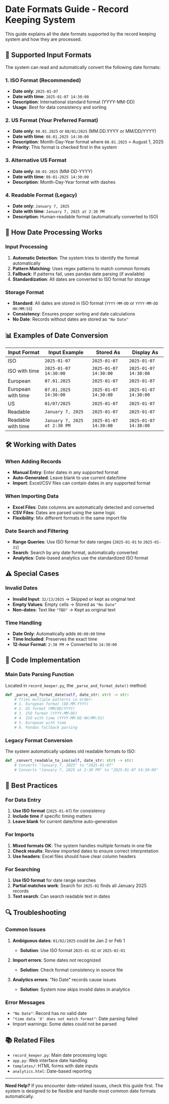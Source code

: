 # Date Formats Guide - Record Keeping System

This guide explains all the date formats supported by the record keeping system and how they are processed.

## 📅 Supported Input Formats

The system can read and automatically convert the following date formats:

### 1. **ISO Format (Recommended)**
- **Date only**: `2025-01-07`
- **Date with time**: `2025-01-07 14:30:00`
- **Description**: International standard format (YYYY-MM-DD)
- **Usage**: Best for data consistency and sorting

### 2. **US Format (Your Preferred Format)**
- **Date only**: `08.01.2025` or `08/01/2025` (MM.DD.YYYY or MM/DD/YYYY)
- **Date with time**: `08.01.2025 14:30:00`
- **Description**: Month-Day-Year format where `08.01.2025` = August 1, 2025
- **Priority**: This format is checked first in the system

### 3. **Alternative US Format**
- **Date only**: `08-01-2025` (MM-DD-YYYY)
- **Date with time**: `08-01-2025 14:30:00`
- **Description**: Month-Day-Year format with dashes

### 4. **Readable Format (Legacy)**
- **Date only**: `January 7, 2025`
- **Date with time**: `January 7, 2025 at 2:30 PM`
- **Description**: Human-readable format (automatically converted to ISO)

## 🔄 How Date Processing Works

### Input Processing
1. **Automatic Detection**: The system tries to identify the format automatically
2. **Pattern Matching**: Uses regex patterns to match common formats
3. **Fallback**: If patterns fail, uses pandas date parsing (if available)
4. **Standardization**: All dates are converted to ISO format for storage

### Storage Format
- **Standard**: All dates are stored in ISO format (`YYYY-MM-DD` or `YYYY-MM-DD HH:MM:SS`)
- **Consistency**: Ensures proper sorting and date calculations
- **No Date**: Records without dates are stored as `"No Date"`

## 📊 Examples of Date Conversion

| Input Format | Input Example | Stored As | Display As |
|--------------|---------------|-----------|------------|
| ISO | `2025-01-07` | `2025-01-07` | `2025-01-07` |
| ISO with time | `2025-01-07 14:30:00` | `2025-01-07 14:30:00` | `2025-01-07 14:30:00` |
| European | `07.01.2025` | `2025-01-07` | `2025-01-07` |
| European with time | `07.01.2025 14:30:00` | `2025-01-07 14:30:00` | `2025-01-07 14:30:00` |
| US | `01/07/2025` | `2025-01-07` | `2025-01-07` |
| Readable | `January 7, 2025` | `2025-01-07` | `2025-01-07` |
| Readable with time | `January 7, 2025 at 2:30 PM` | `2025-01-07 14:30:00` | `2025-01-07 14:30:00` |

## 🛠️ Working with Dates

### When Adding Records
- **Manual Entry**: Enter dates in any supported format
- **Auto-Generated**: Leave blank to use current date/time
- **Import**: Excel/CSV files can contain dates in any supported format

### When Importing Data
- **Excel Files**: Date columns are automatically detected and converted
- **CSV Files**: Dates are parsed using the same logic
- **Flexibility**: Mix different formats in the same import file

### Date Search and Filtering
- **Range Queries**: Use ISO format for date ranges (`2025-01-01` to `2025-01-31`)
- **Search**: Search by any date format, automatically converted
- **Analytics**: Date-based analytics use the standardized ISO format

## ⚠️ Special Cases

### Invalid Dates
- **Invalid Input**: `32/13/2025` → Skipped or kept as original text
- **Empty Values**: Empty cells → Stored as `"No Date"`
- **Non-dates**: Text like `"TBD"` → Kept as original text

### Time Handling
- **Date Only**: Automatically adds `00:00:00` time
- **Time Included**: Preserves the exact time
- **12-hour Format**: `2:30 PM` → Converted to `14:30:00`

## 🔧 Code Implementation

### Main Date Parsing Function
Located in `record_keeper.py`, the `_parse_and_format_date()` method:

```python
def _parse_and_format_date(self, date_str: str) -> str:
    # Tries multiple patterns in order:
    # 1. European format (DD.MM.YYYY)
    # 2. US format (MM/DD/YYYY)
    # 3. ISO format (YYYY-MM-DD)
    # 4. ISO with time (YYYY-MM-DD HH:MM:SS)
    # 5. European with time
    # 6. Pandas fallback parsing
```

### Legacy Format Conversion
The system automatically updates old readable formats to ISO:

```python
def _convert_readable_to_iso(self, date_str: str) -> str:
    # Converts "January 7, 2025" to "2025-01-07"
    # Converts "January 7, 2025 at 2:30 PM" to "2025-01-07 14:30:00"
```

## 📝 Best Practices

### For Data Entry
1. **Use ISO format** (`2025-01-07`) for consistency
2. **Include time** if specific timing matters
3. **Leave blank** for current date/time auto-generation

### For Imports
1. **Mixed formats OK**: The system handles multiple formats in one file
2. **Check results**: Review imported dates to ensure correct interpretation
3. **Use headers**: Excel files should have clear column headers

### For Searching
1. **Use ISO format** for date range searches
2. **Partial matches work**: Search for `2025-01` finds all January 2025 records
3. **Text search**: Can search readable text in dates

## 🔍 Troubleshooting

### Common Issues
1. **Ambiguous dates**: `01/02/2025` could be Jan 2 or Feb 1
   - **Solution**: Use ISO format `2025-01-02` or `2025-02-01`

2. **Import errors**: Some dates not recognized
   - **Solution**: Check format consistency in source file

3. **Analytics errors**: "No Date" records cause issues
   - **Solution**: System now skips invalid dates in analytics

### Error Messages
- `"No Date"`: Record has no valid date
- `"time data 'X' does not match format"`: Date parsing failed
- Import warnings: Some dates could not be parsed

## 📚 Related Files
- `record_keeper.py`: Main date processing logic
- `app.py`: Web interface date handling
- `templates/`: HTML forms with date inputs
- `analytics.html`: Date-based reporting

---

**Need Help?** If you encounter date-related issues, check this guide first. The system is designed to be flexible and handle most common date formats automatically.
